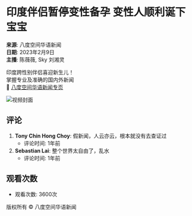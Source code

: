 # 印度伴侣暂停变性备孕 变性人顺利诞下宝宝

**来源**: 八度空间华语新闻  
**日期**: 2023年2月9日  
**主播**: 陈薇薇, Sky 刘湘灵  

印度跨性别伴侣喜迎新生儿！  
掌握专业及准确的国内外新闻  
🔗 [八度空间华语新闻专页](https://www.facebook.com/8TV.NEWS)

![视频封面](https://scontent-sjc3-1.xx.fbcdn.net/v/t15.5256-10/466454307_28303824599217027_4192601401430067018_n.jpg?stp=dst-jpg_s640x640&_nc_cat=101&ccb=1-7&_nc_sid=7965db&_nc_ohc=QbG1o69qyIgQ7kNvgHVakz6&_nc_zt=23&_nc_ht=scontent-sjc3-1.xx&_nc_gid=AWOsWEP1O6ao5QGNCx6ZhXv&oh=00_AYB6--C3ZCU4CUmM8r12Wq30RiQDb_4TqWGKD_xvYC5xiQ&oe=67393A2B)

## 评论
1. **Tony Chin Hong Choy**: 假新闻，人云亦云，根本就没有去查证过
   - 评论时间: 1年前
2. **Sebastian Lai**: 整个世界太自由了，乱水
   - 评论时间: 1年前

## 观看次数
- 观看次数: 3600次

版权所有 © 八度空间华语新闻
